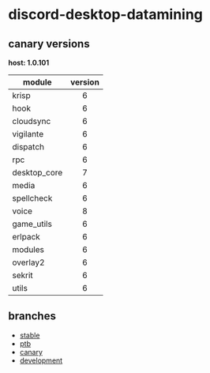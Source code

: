 # discord-desktop-datamining

## canary versions

**host: 1.0.101**

| module | version |
| ------ | :-----: |
| krisp | 6 |
| hook | 6 |
| cloudsync | 6 |
| vigilante | 6 |
| dispatch | 6 |
| rpc | 6 |
| desktop_core | 7 |
| media | 6 |
| spellcheck | 6 |
| voice | 8 |
| game_utils | 6 |
| erlpack | 6 |
| modules | 6 |
| overlay2 | 6 |
| sekrit | 6 |
| utils | 6 |

## branches

- [stable](https://github.com/OpenAsar/discord-desktop-datamining/tree/stable)
- [ptb](https://github.com/OpenAsar/discord-desktop-datamining/tree/ptb)
- [canary](https://github.com/OpenAsar/discord-desktop-datamining/tree/canary)
- [development](https://github.com/OpenAsar/discord-desktop-datamining/tree/development)